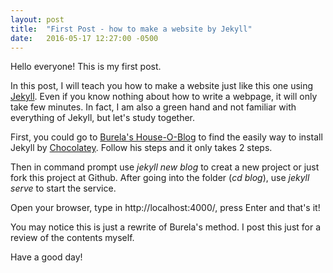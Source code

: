 ```yaml
---
layout: post
title:  "First Post - how to make a website by Jekyll"
date:   2016-05-17 12:27:00 -0500
---
```

Hello everyone! This is my first post.

In this post, I will teach you how to make a website just like this one using [Jekyll](https://jekyllrb.com).
Even if you know nothing about how to write a webpage, it will only take few minutes.
In fact, I am also a green hand and not familiar with everything of Jekyll, but let's study together.

First, you could go to [Burela's House-O-Blog](https://davidburela.wordpress.com/2015/11/28/easily-install-jekyll-on-windows-with-3-command-prompt-entries-and-chocolatey/)
to find the easily way to install Jekyll by [Chocolatey](https://chocolatey.org/).
Follow his steps and it only takes 2 steps.

Then in command prompt use *jekyll new blog* to creat a new project or just fork this project at Github. After going into the folder (*cd blog*), use *jekyll serve* to start the service.

Open your browser, type in http://localhost:4000/, press Enter and that's it!

You may notice this is just a rewrite of Burela's method. I post this just for a review of the contents myself.

Have a good day!